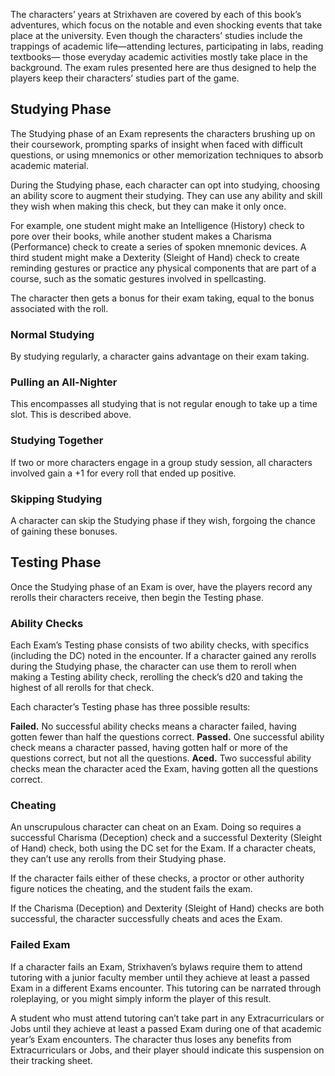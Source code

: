 The characters’ years at Strixhaven are covered by each of this book’s adventures, which focus on the notable and even shocking events that take place at the university. Even though the characters’ studies include the trappings of academic life—attending lectures, participating in labs, reading textbooks— those everyday academic activities mostly take place in the background. The exam rules presented here are thus designed to help the players keep their characters’ studies part of the game.

## Studying Phase
The Studying phase of an Exam represents the characters brushing up on their coursework, prompting sparks of insight when faced with difficult questions, or using mnemonics or other memorization techniques to absorb academic material. 

During the Studying phase, each character can opt into studying, choosing an ability score to augment their studying. They can use any ability and skill they wish when making this check, but they can make it only once. 

For example, one student might make an Intelligence (History) check to pore over their books, while another student makes a Charisma (Performance) check to create a series of spoken mnemonic devices. A third student might make a Dexterity (Sleight of Hand) check to create reminding gestures or practice any physical components that are part of a course, such as the somatic gestures involved in spellcasting. 

The character then gets a bonus for their exam taking, equal to the bonus associated with the roll.

### Normal Studying
By studying regularly, a character gains advantage on their exam taking.

### Pulling an All-Nighter
This encompasses all studying that is not regular enough to take up a time slot. This is described above.

### Studying Together
If two or more characters engage in a group study session, all characters involved gain a +1 for every roll that ended up positive.

### Skipping Studying
A character can skip the Studying phase if they wish, forgoing the chance of gaining these bonuses.

## Testing Phase
Once the Studying phase of an Exam is over, have the players record any rerolls their characters receive, then begin the Testing phase.

### Ability Checks
Each Exam’s Testing phase consists of two ability checks, with specifics (including the DC) noted in the encounter. If a character gained any rerolls during the Studying phase, the character can use them to reroll when making a Testing ability check, rerolling the check’s d20 and taking the highest of all rerolls for that check.

Each character’s Testing phase has three possible results: 

**Failed.** No successful ability checks means a character failed, having gotten fewer than half the questions correct. 
**Passed.** One successful ability check means a character passed, having gotten half or more of the questions correct, but not all the questions.
**Aced.** Two successful ability checks mean the character aced the Exam, having gotten all the questions correct.

### Cheating
An unscrupulous character can cheat on an Exam. Doing so requires a successful Charisma (Deception) check and a successful Dexterity (Sleight of Hand) check, both using the DC set for the Exam. If a character cheats, they can’t use any rerolls from their Studying phase. 

If the character fails either of these checks, a proctor or other authority figure notices the cheating, and the student fails the exam. 

If the Charisma (Deception) and Dexterity (Sleight of Hand) checks are both successful, the character successfully cheats and aces the Exam.

### Failed Exam
If a character fails an Exam, Strixhaven’s bylaws require them to attend tutoring with a junior faculty member until they achieve at least a passed Exam in a different Exams encounter. This tutoring can be narrated through roleplaying, or you might simply inform the player of this result. 

A student who must attend tutoring can’t take part in any Extracurriculars or Jobs until they achieve at least a passed Exam during one of that academic year’s Exam encounters. The character thus loses any benefits from Extracurriculars or Jobs, and their player should indicate this suspension on their tracking sheet.